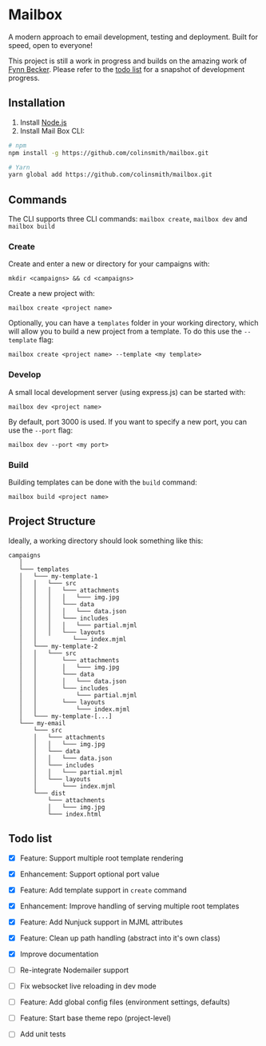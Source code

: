 # Mailbox

A modern approach to email development, testing and deployment. Built for speed, open to everyone!

This project is still a work in progress and builds on the amazing work of [Fynn Becker](https://github.com/mvsde/mailbox). Please refer to the [todo list](#todo-list) for a snapshot of development progress.


## Installation

1. Install [Node.js](https://nodejs.org)
2. Install Mail Box CLI:

```bash
# npm
npm install -g https://github.com/colinsmith/mailbox.git

# Yarn
yarn global add https://github.com/colinsmith/mailbox.git
```

## Commands

The CLI supports three CLI commands: `mailbox create`, `mailbox dev` and `mailbox build`

### Create

Create and enter a new or directory for your campaigns with:

`mkdir <campaigns> && cd <campaigns>`

Create a new project with:

`mailbox create <project name>`

Optionally, you can have a `templates` folder in your working directory, which will allow you to build a new project from a template. To do this use the `--template` flag:

`mailbox create <project name> --template <my template>`

### Develop

A small local development server (using express.js) can be started with:

`mailbox dev <project name>`

By default, port 3000 is used. If you want to specify a new port, you can use the `--port` flag:

`mailbox dev --port <my port>`

### Build

Building templates can be done with the `build` command:

`mailbox build <project name>`


## Project Structure

Ideally, a working directory should look something like this:

```
campaigns
   │
   └─── templates
   │   └─── my-template-1
   │   │   └─── src
   │   │   │   └─── attachments
   │   │   │   │   └─── img.jpg
   │   │   │   └─── data
   │   │   │   │   └─── data.json
   │   │   │   └─── includes
   │   │   │   │   └─── partial.mjml
   │   │   │   └─── layouts
   │   │          └─── index.mjml
   │   └─── my-template-2
   │   │   └─── src
   │   │       └─── attachments
   │   │       │   └─── img.jpg
   │   │       └─── data
   │   │       │   └─── data.json
   │   │       └─── includes
   │   │           └─── partial.mjml
   │   │       └─── layouts
   │   │           └─── index.mjml
   │   └─── my-template-[...]
   └─── my-email
       └─── src
       │   └─── attachments
       │   │   └─── img.jpg
       │   └─── data
       │   │   └─── data.json
       │   └─── includes
       │   │   └─── partial.mjml
       │   └─── layouts
       │       └─── index.mjml
       └─── dist
           └─── attachments
           │   └─── img.jpg
           └─── index.html
```

## Todo list

- [x] Feature: Support multiple root template rendering
- [x] Enhancement: Support optional port value
- [x] Feature: Add template support in `create` command
- [x] Enhancement: Improve handling of serving multiple root templates
- [x] Feature: Add Nunjuck support in MJML attributes
- [x] Feature: Clean up path handling (abstract into it's own class)
- [x] Improve documentation

- [ ] Re-integrate Nodemailer support
- [ ] Fix websocket live reloading in dev mode
- [ ] Feature: Add global config files (environment settings, defaults)
- [ ] Feature: Start base theme repo (project-level)
- [ ] Add unit tests